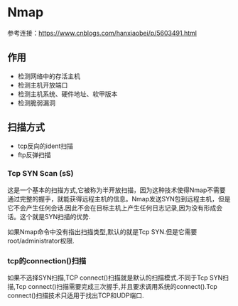 # Nmap

参考连接：https://www.cnblogs.com/hanxiaobei/p/5603491.html

## 作用

- 检测网络中的存活主机
- 检测主机开放端口
- 检测主机系统、硬件地址、软甲版本
- 检测脆弱漏洞

## 扫描方式

- tcp反向的ident扫描
- ftp反弹扫描

### Tcp SYN Scan (sS)

这是一个基本的扫描方式,它被称为半开放扫描，因为这种技术使得Nmap不需要通过完整的握手，就能获得远程主机的信息。Nmap发送SYN包到远程主机，但是它不会产生任何会话.因此不会在目标主机上产生任何日志记录,因为没有形成会话。这个就是SYN扫描的优势.

如果Nmap命令中没有指出扫描类型,默认的就是Tcp SYN.但是它需要root/administrator权限.

### tcp的connection()扫描

如果不选择SYN扫描,TCP connect()扫描就是默认的扫描模式.不同于Tcp SYN扫描,Tcp connect()扫描需要完成三次握手,并且要求调用系统的connect().Tcp connect()扫描技术只适用于找出TCP和UDP端口.